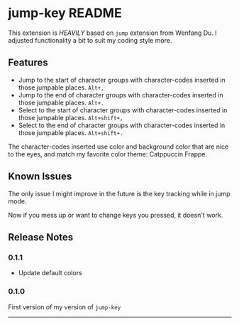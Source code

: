 # jump-key README

This extension is *HEAVILY* based on `jump` extension from Wenfang Du. I adjusted functionality a bit to suit my coding style more.

## Features

- Jump to the start of character groups with character-codes inserted in those jumpable places. `Alt+,`
- Jump to the end of character groups with character-codes inserted in those jumpable places. `Alt+.`
- Select to the start of character groups with character-codes inserted in those jumpable places. `Alt+shift+,`
- Select to the end of character groups with character-codes inserted in those jumpable places. `Alt+shift+.`

The character-codes inserted use color and background color that are nice to the eyes, and match my favorite color theme: Catppuccin Frappe.

## Known Issues

The only issue I might improve in the future is the key tracking while in jump mode.

Now if you mess up or want to change keys you pressed, it doesn't work.

## Release Notes

### 0.1.1
- Update default colors

### 0.1.0

First version of my version of `jump-key`

---
